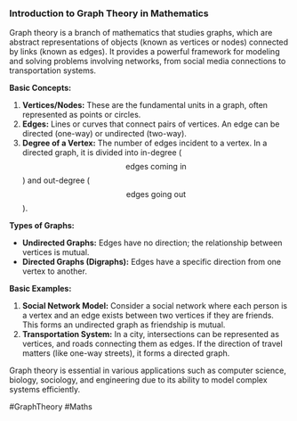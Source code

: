 ### Introduction to Graph Theory in Mathematics

Graph theory is a branch of mathematics that studies graphs, which are abstract representations of objects (known as vertices or nodes) connected by links (known as edges). It provides a powerful framework for modeling and solving problems involving networks, from social media connections to transportation systems.

**Basic Concepts:**

1. **Vertices/Nodes:** These are the fundamental units in a graph, often represented as points or circles.
2. **Edges:** Lines or curves that connect pairs of vertices. An edge can be directed (one-way) or undirected (two-way).
3. **Degree of a Vertex:** The number of edges incident to a vertex. In a directed graph, it is divided into in-degree ($$ \text{edges coming in} $$) and out-degree ($$ \text{edges going out} $$).

**Types of Graphs:**

- **Undirected Graphs:** Edges have no direction; the relationship between vertices is mutual.
- **Directed Graphs (Digraphs):** Edges have a specific direction from one vertex to another.

**Basic Examples:**

1. **Social Network Model:** Consider a social network where each person is a vertex and an edge exists between two vertices if they are friends. This forms an undirected graph as friendship is mutual.
2. **Transportation System:** In a city, intersections can be represented as vertices, and roads connecting them as edges. If the direction of travel matters (like one-way streets), it forms a directed graph.

Graph theory is essential in various applications such as computer science, biology, sociology, and engineering due to its ability to model complex systems efficiently.

#GraphTheory #Maths